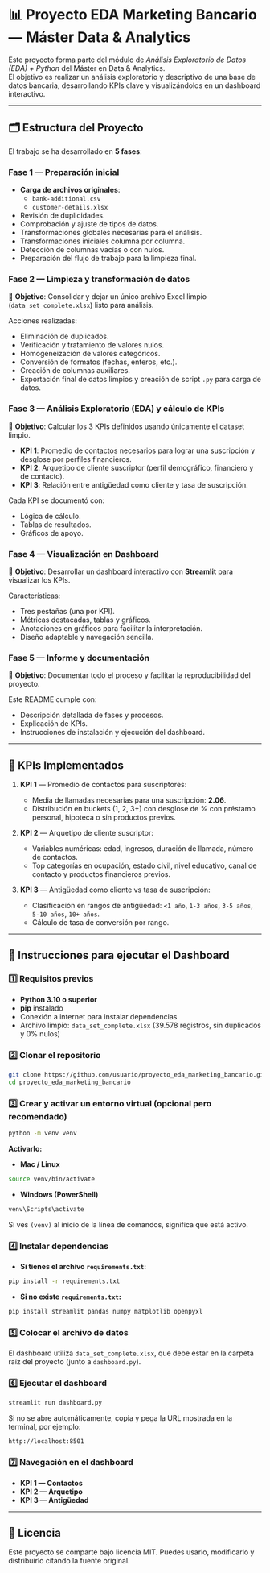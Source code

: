 # 📊 Proyecto EDA Marketing Bancario — Máster Data & Analytics

Este proyecto forma parte del módulo de *Análisis Exploratorio de Datos (EDA) + Python* del Máster en Data & Analytics.  
El objetivo es realizar un análisis exploratorio y descriptivo de una base de datos bancaria, desarrollando KPIs clave y visualizándolos en un dashboard interactivo.

---

## 🗂 Estructura del Proyecto

El trabajo se ha desarrollado en **5 fases**:

### **Fase 1 — Preparación inicial**
- **Carga de archivos originales**:  
  - `bank-additional.csv`  
  - `customer-details.xlsx`
- Revisión de duplicidades.
- Comprobación y ajuste de tipos de datos.
- Transformaciones globales necesarias para el análisis.
- Transformaciones iniciales columna por columna.
- Detección de columnas vacías o con nulos.
- Preparación del flujo de trabajo para la limpieza final.

### **Fase 2 — Limpieza y transformación de datos**
🎯 **Objetivo**: Consolidar y dejar un único archivo Excel limpio (`data_set_complete.xlsx`) listo para análisis.

Acciones realizadas:
- Eliminación de duplicados.
- Verificación y tratamiento de valores nulos.
- Homogeneización de valores categóricos.
- Conversión de formatos (fechas, enteros, etc.).
- Creación de columnas auxiliares.
- Exportación final de datos limpios y creación de script `.py` para carga de datos.

### **Fase 3 — Análisis Exploratorio (EDA) y cálculo de KPIs**
🎯 **Objetivo**: Calcular los 3 KPIs definidos usando únicamente el dataset limpio.

- **KPI 1**: Promedio de contactos necesarios para lograr una suscripción y desglose por perfiles financieros.
- **KPI 2**: Arquetipo de cliente suscriptor (perfil demográfico, financiero y de contacto).
- **KPI 3**: Relación entre antigüedad como cliente y tasa de suscripción.

Cada KPI se documentó con:
- Lógica de cálculo.
- Tablas de resultados.
- Gráficos de apoyo.

### **Fase 4 — Visualización en Dashboard**
🎯 **Objetivo**: Desarrollar un dashboard interactivo con **Streamlit** para visualizar los KPIs.

Características:
- Tres pestañas (una por KPI).
- Métricas destacadas, tablas y gráficos.
- Anotaciones en gráficos para facilitar la interpretación.
- Diseño adaptable y navegación sencilla.

### **Fase 5 — Informe y documentación**
🎯 **Objetivo**: Documentar todo el proceso y facilitar la reproducibilidad del proyecto.

Este README cumple con:
- Descripción detallada de fases y procesos.
- Explicación de KPIs.
- Instrucciones de instalación y ejecución del dashboard.

---

## 📌 KPIs Implementados

1. **KPI 1** — Promedio de contactos para suscriptores:  
   - Media de llamadas necesarias para una suscripción: **2.06**.
   - Distribución en buckets (1, 2, 3+) con desglose de % con préstamo personal, hipoteca o sin productos previos.

2. **KPI 2** — Arquetipo de cliente suscriptor:  
   - Variables numéricas: edad, ingresos, duración de llamada, número de contactos.
   - Top categorías en ocupación, estado civil, nivel educativo, canal de contacto y productos financieros previos.

3. **KPI 3** — Antigüedad como cliente vs tasa de suscripción:  
   - Clasificación en rangos de antigüedad: `<1 año`, `1-3 años`, `3-5 años`, `5-10 años`, `10+ años`.
   - Cálculo de tasa de conversión por rango.

---

## 🚀 Instrucciones para ejecutar el Dashboard

### 1️⃣ Requisitos previos
- **Python 3.10 o superior**
- **pip** instalado
- Conexión a internet para instalar dependencias
- Archivo limpio: `data_set_complete.xlsx` (39.578 registros, sin duplicados y 0% nulos)

### 2️⃣ Clonar el repositorio
```bash
git clone https://github.com/usuario/proyecto_eda_marketing_bancario.git
cd proyecto_eda_marketing_bancario
```

### 3️⃣ Crear y activar un entorno virtual (opcional pero recomendado)
```bash
python -m venv venv
```

**Activarlo:**
- **Mac / Linux**
```bash
source venv/bin/activate
```
- **Windows (PowerShell)**
```powershell
venv\Scripts\activate
```

Si ves `(venv)` al inicio de la línea de comandos, significa que está activo.

### 4️⃣ Instalar dependencias
- **Si tienes el archivo `requirements.txt`:**
```bash
pip install -r requirements.txt
```
- **Si no existe `requirements.txt`:**
```bash
pip install streamlit pandas numpy matplotlib openpyxl
```

### 5️⃣ Colocar el archivo de datos
El dashboard utiliza `data_set_complete.xlsx`, que debe estar en la carpeta raíz del proyecto (junto a `dashboard.py`).

### 6️⃣ Ejecutar el dashboard
```bash
streamlit run dashboard.py
```
Si no se abre automáticamente, copia y pega la URL mostrada en la terminal, por ejemplo:
```
http://localhost:8501
```

### 7️⃣ Navegación en el dashboard
- **KPI 1 — Contactos**
- **KPI 2 — Arquetipo**
- **KPI 3 — Antigüedad**


---

## 📄 Licencia
Este proyecto se comparte bajo licencia MIT. Puedes usarlo, modificarlo y distribuirlo citando la fuente original.
